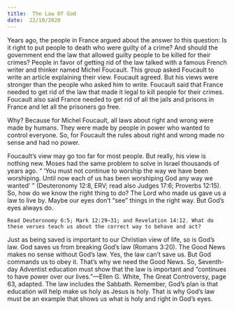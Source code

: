 ```yaml
---
title:  The Law Of God 
date:  22/10/2020
---
```


Years ago, the people in France argued about the answer to this question: Is it right to put people to death who were guilty of a crime? And should the government end the law that allowed guilty people to be killed for their crimes? People in favor of getting rid of the law talked with a famous French writer and thinker named Michel Foucault. This group asked Foucault to write an article explaining their view. Foucault agreed. But his views were stronger than the people who asked him to write. Foucault said that France needed to get rid of the law that made it legal to kill people for their crimes. Foucault also said France needed to get rid of all the jails and prisons in France and let all the prisoners go free.

Why? Because for Michel Foucault, all laws about right and wrong were made by humans. They were made by people in power who wanted to control everyone. So, for Foucault the rules about right and wrong made no sense and had no power.

Foucault’s view may go too far for most people. But really, his view is nothing new. Moses had the same problem to solve in Israel thousands of years ago. “ ‘You must not continue to worship the way we have been worshiping. Until now each of us has been worshiping God any way we wanted’ ” (Deuteronomy 12:8, ERV; read also Judges 17:6; Proverbs 12:15). So, how do we know the right thing to do? The Lord who made us gave us a law to live by. Maybe our eyes don’t “see” things in the right way. But God’s eyes always do.

`Read Deuteronomy 6:5; Mark 12:29–31; and Revelation 14:12. What do these verses teach us about the correct way to behave and act?`

Just as being saved is important to our Christian view of life, so is God’s law. God saves us from breaking God’s law (Romans 3:20). The Good News makes no sense without God’s law. Yes, the law can’t save us. But God commands us to obey it. That’s why we need the Good News. So, Seventh-day Adventist education must show that the law is important and “continues to have power over our lives.”—Ellen G. White, The Great Controversy, page 63, adapted. The law includes the Sabbath. Remember, God’s plan is that education will help make us holy as Jesus is holy. That is why God’s law must be an example that shows us what is holy and right in God’s eyes.